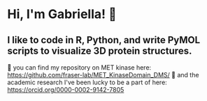 # Hi, I'm Gabriella! 👋

## I like to code in R, Python, and write PyMOL scripts to visualize 3D protein structures. 

🧬 you can find my repository on MET kinase here: https://github.com/fraser-lab/MET_KinaseDomain_DMS/
🔬 and the academic research I've been lucky to be a part of here: https://orcid.org/0000-0002-9142-7805




